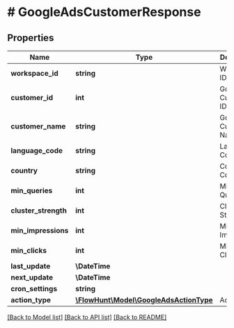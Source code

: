 # # GoogleAdsCustomerResponse

## Properties

Name | Type | Description | Notes
------------ | ------------- | ------------- | -------------
**workspace_id** | **string** | Workspace ID |
**customer_id** | **int** | Google Ads Customer ID |
**customer_name** | **string** | Google Ads Customer Name |
**language_code** | **string** | Language Code |
**country** | **string** | Country Code |
**min_queries** | **int** | Minimum Queries |
**cluster_strength** | **int** | Cluster Strength |
**min_impressions** | **int** | Minimum Impressions |
**min_clicks** | **int** | Minimum Clicks |
**last_update** | **\DateTime** |  | [optional]
**next_update** | **\DateTime** |  | [optional]
**cron_settings** | **string** |  | [optional]
**action_type** | [**\FlowHunt\Model\GoogleAdsActionType**](GoogleAdsActionType.md) | Action Type |

[[Back to Model list]](../../README.md#models) [[Back to API list]](../../README.md#endpoints) [[Back to README]](../../README.md)
